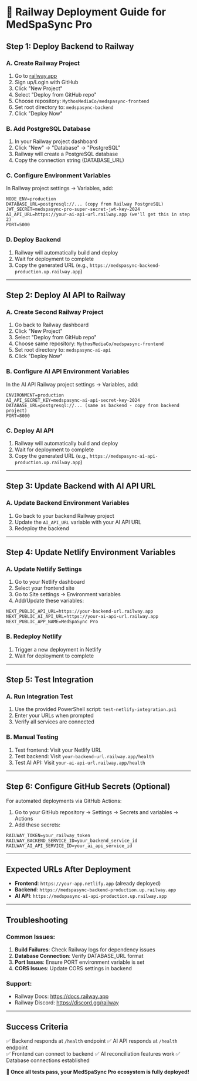 # 🚀 Railway Deployment Guide for MedSpaSync Pro

## **Step 1: Deploy Backend to Railway**

### **A. Create Railway Project**
1. Go to [railway.app](https://railway.app)
2. Sign up/Login with GitHub
3. Click "New Project"
4. Select "Deploy from GitHub repo"
5. Choose repository: `MythosMediaCo/medspasync-frontend`
6. Set root directory to: `medspasync-backend`
7. Click "Deploy Now"

### **B. Add PostgreSQL Database**
1. In your Railway project dashboard
2. Click "New" → "Database" → "PostgreSQL"
3. Railway will create a PostgreSQL database
4. Copy the connection string (DATABASE_URL)

### **C. Configure Environment Variables**
In Railway project settings → Variables, add:

```
NODE_ENV=production
DATABASE_URL=postgresql://... (copy from Railway PostgreSQL)
JWT_SECRET=medspasync-pro-super-secret-jwt-key-2024
AI_API_URL=https://your-ai-api-url.railway.app (we'll get this in step 2)
PORT=5000
```

### **D. Deploy Backend**
1. Railway will automatically build and deploy
2. Wait for deployment to complete
3. Copy the generated URL (e.g., `https://medspasync-backend-production.up.railway.app`)

---

## **Step 2: Deploy AI API to Railway**

### **A. Create Second Railway Project**
1. Go back to Railway dashboard
2. Click "New Project"
3. Select "Deploy from GitHub repo"
4. Choose same repository: `MythosMediaCo/medspasync-frontend`
5. Set root directory to: `medspasync-ai-api`
6. Click "Deploy Now"

### **B. Configure AI API Environment Variables**
In the AI API Railway project settings → Variables, add:

```
ENVIRONMENT=production
AI_API_SECRET_KEY=medspasync-ai-api-secret-key-2024
DATABASE_URL=postgresql://... (same as backend - copy from backend project)
PORT=8000
```

### **C. Deploy AI API**
1. Railway will automatically build and deploy
2. Wait for deployment to complete
3. Copy the generated URL (e.g., `https://medspasync-ai-api-production.up.railway.app`)

---

## **Step 3: Update Backend with AI API URL**

### **A. Update Backend Environment Variables**
1. Go back to your backend Railway project
2. Update the `AI_API_URL` variable with your AI API URL
3. Redeploy the backend

---

## **Step 4: Update Netlify Environment Variables**

### **A. Update Netlify Settings**
1. Go to your Netlify dashboard
2. Select your frontend site
3. Go to Site settings → Environment variables
4. Add/Update these variables:

```
NEXT_PUBLIC_API_URL=https://your-backend-url.railway.app
NEXT_PUBLIC_AI_API_URL=https://your-ai-api-url.railway.app
NEXT_PUBLIC_APP_NAME=MedSpaSync Pro
```

### **B. Redeploy Netlify**
1. Trigger a new deployment in Netlify
2. Wait for deployment to complete

---

## **Step 5: Test Integration**

### **A. Run Integration Test**
1. Use the provided PowerShell script: `test-netlify-integration.ps1`
2. Enter your URLs when prompted
3. Verify all services are connected

### **B. Manual Testing**
1. Test frontend: Visit your Netlify URL
2. Test backend: Visit `your-backend-url.railway.app/health`
3. Test AI API: Visit `your-ai-api-url.railway.app/health`

---

## **Step 6: Configure GitHub Secrets (Optional)**

For automated deployments via GitHub Actions:

1. Go to your GitHub repository → Settings → Secrets and variables → Actions
2. Add these secrets:

```
RAILWAY_TOKEN=your_railway_token
RAILWAY_BACKEND_SERVICE_ID=your_backend_service_id
RAILWAY_AI_API_SERVICE_ID=your_ai_api_service_id
```

---

## **Expected URLs After Deployment**

- **Frontend**: `https://your-app.netlify.app` (already deployed)
- **Backend**: `https://medspasync-backend-production.up.railway.app`
- **AI API**: `https://medspasync-ai-api-production.up.railway.app`

---

## **Troubleshooting**

### **Common Issues:**

1. **Build Failures**: Check Railway logs for dependency issues
2. **Database Connection**: Verify DATABASE_URL format
3. **Port Issues**: Ensure PORT environment variable is set
4. **CORS Issues**: Update CORS settings in backend

### **Support:**
- Railway Docs: https://docs.railway.app
- Railway Discord: https://discord.gg/railway

---

## **Success Criteria**

✅ Backend responds at `/health` endpoint
✅ AI API responds at `/health` endpoint  
✅ Frontend can connect to backend
✅ AI reconciliation features work
✅ Database connections established

**🎉 Once all tests pass, your MedSpaSync Pro ecosystem is fully deployed!** 